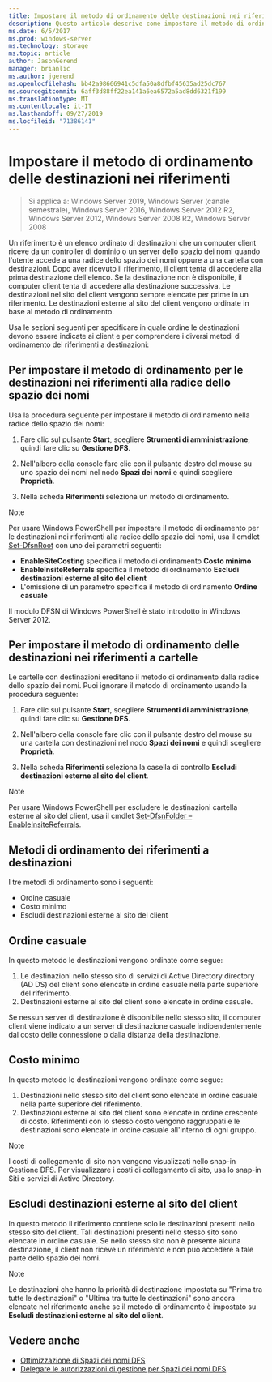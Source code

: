 ```yaml
---
title: Impostare il metodo di ordinamento delle destinazioni nei riferimenti
description: Questo articolo descrive come impostare il metodo di ordinamento per le destinazioni nei riferimenti.
ms.date: 6/5/2017
ms.prod: windows-server
ms.technology: storage
ms.topic: article
author: JasonGerend
manager: brianlic
ms.author: jgerend
ms.openlocfilehash: bb42a98666941c5dfa50a8dfbf45635ad25dc767
ms.sourcegitcommit: 6aff3d88ff22ea141a6ea6572a5ad8dd6321f199
ms.translationtype: MT
ms.contentlocale: it-IT
ms.lasthandoff: 09/27/2019
ms.locfileid: "71386141"
---
```

# <a name="set-the-ordering-method-for-targets-in-referrals"></a>Impostare il metodo di ordinamento delle destinazioni nei riferimenti

> Si applica a: Windows Server 2019, Windows Server (canale semestrale), Windows Server 2016, Windows Server 2012 R2, Windows Server 2012, Windows Server 2008 R2, Windows Server 2008

Un riferimento è un elenco ordinato di destinazioni che un computer client riceve da un controller di dominio o un server dello spazio dei nomi quando l'utente accede a una radice dello spazio dei nomi oppure a una cartella con destinazioni. Dopo aver ricevuto il riferimento, il client tenta di accedere alla prima destinazione dell'elenco. Se la destinazione non è disponibile, il computer client tenta di accedere alla destinazione successiva.
Le destinazioni nel sito del client vengono sempre elencate per prime in un riferimento. Le destinazioni esterne al sito del client vengono ordinate in base al metodo di ordinamento.

Usa le sezioni seguenti per specificare in quale ordine le destinazioni devono essere indicate ai client e per comprendere i diversi metodi di ordinamento dei riferimenti a destinazioni:

## <a name="to-set-the-ordering-method-for-targets-in-namespace-root-referrals"></a>Per impostare il metodo di ordinamento per le destinazioni nei riferimenti alla radice dello spazio dei nomi

Usa la procedura seguente per impostare il metodo di ordinamento nella radice dello spazio dei nomi:

1.  Fare clic sul pulsante **Start**, scegliere **Strumenti di amministrazione**, quindi fare clic su **Gestione DFS**.

2.  Nell'albero della console fare clic con il pulsante destro del mouse su uno spazio dei nomi nel nodo **Spazi dei nomi** e quindi scegliere **Proprietà**.

3.  Nella scheda **Riferimenti** seleziona un metodo di ordinamento.

> [!NOTE]
> Per usare Windows PowerShell per impostare il metodo di ordinamento per le destinazioni nei riferimenti alla radice dello spazio dei nomi, usa il cmdlet [Set-DfsnRoot](https://technet.microsoft.com/library/jj884281.aspx) con uno dei parametri seguenti:
>    -   **EnableSiteCosting** specifica il metodo di ordinamento **Costo minimo**
>    -   **EnableInsiteReferrals** specifica il metodo di ordinamento **Escludi destinazioni esterne al sito del client**
>    -   L'omissione di un parametro specifica il metodo di ordinamento **Ordine casuale** 

Il modulo DFSN di Windows PowerShell è stato introdotto in Windows Server 2012.
   
## <a name="to-set-the-ordering-method-for-targets-in-folder-referrals"></a>Per impostare il metodo di ordinamento delle destinazioni nei riferimenti a cartelle

Le cartelle con destinazioni ereditano il metodo di ordinamento dalla radice dello spazio dei nomi. Puoi ignorare il metodo di ordinamento usando la procedura seguente:

1.  Fare clic sul pulsante **Start**, scegliere **Strumenti di amministrazione**, quindi fare clic su **Gestione DFS**.

2.  Nell'albero della console fare clic con il pulsante destro del mouse su una cartella con destinazioni nel nodo **Spazi dei nomi** e quindi scegliere **Proprietà**.

3.  Nella scheda **Riferimenti** seleziona la casella di controllo **Escludi destinazioni esterne al sito del client**.

> [!NOTE]
> Per usare Windows PowerShell per escludere le destinazioni cartella esterne al sito del client, usa il cmdlet [Set-DfsnFolder –EnableInsiteReferrals](https://technet.microsoft.com/library/jj884283.aspx).

## <a name="target-referral-ordering-methods"></a>Metodi di ordinamento dei riferimenti a destinazioni

I tre metodi di ordinamento sono i seguenti:

-   Ordine casuale
-   Costo minimo
-   Escludi destinazioni esterne al sito del client

## <a name="random-order"></a>Ordine casuale

In questo metodo le destinazioni vengono ordinate come segue:

1.  Le destinazioni nello stesso sito di servizi di Active Directory directory (AD DS) del client sono elencate in ordine casuale nella parte superiore del riferimento.
2.  Destinazioni esterne al sito del client sono elencate in ordine casuale.

Se nessun server di destinazione è disponibile nello stesso sito, il computer client viene indicato a un server di destinazione casuale indipendentemente dal costo delle connessione o dalla distanza della destinazione.

## <a name="lowest-cost"></a>Costo minimo

In questo metodo le destinazioni vengono ordinate come segue:

1.  Destinazioni nello stesso sito del client sono elencate in ordine casuale nella parte superiore del riferimento.
2.  Destinazioni esterne al sito del client sono elencate in ordine crescente di costo. Riferimenti con lo stesso costo vengono raggruppati e le destinazioni sono elencate in ordine casuale all'interno di ogni gruppo.

> [!NOTE]
> I costi di collegamento di sito non vengono visualizzati nello snap-in Gestione DFS. Per visualizzare i costi di collegamento di sito, usa lo snap-in Siti e servizi di Active Directory.

## <a name="exclude-targets-outside-of-the-clients-site"></a>Escludi destinazioni esterne al sito del client

In questo metodo il riferimento contiene solo le destinazioni presenti nello stesso sito del client. Tali destinazioni presenti nello stesso sito sono elencate in ordine casuale. Se nello stesso sito non è presente alcuna destinazione, il client non riceve un riferimento e non può accedere a tale parte dello spazio dei nomi.

> [!NOTE]
> Le destinazioni che hanno la priorità di destinazione impostata su "Prima tra tutte le destinazioni" o "Ultima tra tutte le destinazioni" sono ancora elencate nel riferimento anche se il metodo di ordinamento è impostato su **Escludi destinazioni esterne al sito del client**.

## <a name="see-also"></a>Vedere anche 

-   [Ottimizzazione di Spazi dei nomi DFS](tuning-dfs-namespaces.md)
-   [Delegare le autorizzazioni di gestione per Spazi dei nomi DFS](delegate-management-permissions-for-dfs-namespaces.md)